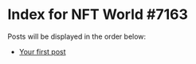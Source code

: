# Index for NFT World #7163
Posts will be displayed in the order below:

- [Your first post](./001-first.md)

